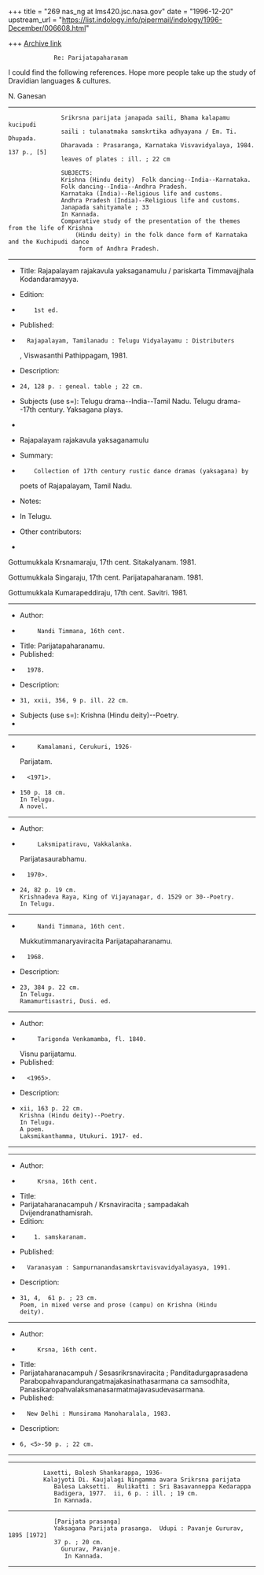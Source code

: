 +++
title = "269 nas_ng at lms420.jsc.nasa.gov"
date = "1996-12-20"
upstream_url = "https://list.indology.info/pipermail/indology/1996-December/006608.html"

+++
[Archive link](https://list.indology.info/pipermail/indology/1996-December/006608.html)


                 Re: Parijatapaharanam

I could find the following references. Hope more people take up the study of
Dravidian languages & cultures.

N. Ganesan

**************************************************************************************************

                   Srikrsna parijata janapada saili, Bhama kalapamu kucipudi
                   saili : tulanatmaka samskrtika adhyayana / Em. Ti. Dhupada.
                   Dharavada : Prasaranga, Karnataka Visvavidyalaya, 1984.  137 p., [5]
                   leaves of plates : ill. ; 22 cm

                   SUBJECTS:
                   Krishna (Hindu deity)  Folk dancing--India--Karnataka.
                   Folk dancing--India--Andhra Pradesh.
                   Karnataka (India)--Religious life and customs.
                   Andhra Pradesh (India)--Religious life and customs.
                   Janapada sahityamale ; 33
                   In Kannada.
                   Comparative study of the presentation of the themes from the life of Krishna
                       (Hindu deity) in the folk dance form of Karnataka and the Kuchipudi dance
                        form of Andhra Pradesh.

*************************************************************************    

 -  Title:
      Rajapalayam rajakavula yaksaganamulu / pariskarta
      Timmavajjhala Kodandaramayya.
 -  Edition:
 -         1st ed.
 -  Published:
 -       Rajapalayam, Tamilanadu : Telugu Vidyalayamu : Distributers
      <sic>, Viswasanthi Pathippagam, 1981.
 -  Description:
 -     24, 128 p. : geneal. table ; 22 cm.
 -  Subjects (use s=):
       Telugu drama--India--Tamil Nadu.
       Telugu drama--17th century.
       Yaksagana plays.
 -
 -  Rajapalayam
      rajakavula
      yaksaganamulu

 - Summary:
 -         Collection of 17th century rustic dance dramas (yaksagana) by

      poets of Rajapalayam, Tamil Nadu.

 - Notes:
 -
      In Telugu.

 - Other contributors:
 -

  Gottumukkala Krsnamaraju, 17th cent. Sitakalyanam. 1981.

  Gottumukkala Singaraju, 17th cent. Parijatapaharanam. 1981.

  Gottumukkala Kumarapeddiraju, 17th cent. Savitri. 1981.

*************************************************************************  
 -  Author:
 -          Nandi Timmana, 16th cent.
 -  Title:
      Parijatapaharanamu.
 -  Published:
 -       1978.
 -  Description:
 -     31, xxii, 356, 9 p. ill. 22 cm.
 -  Subjects (use s=):
       Krishna (Hindu deity)--Poetry.
 -
*************************************************************************    

 -          Kamalamani, Cerukuri, 1926-
      Parijatam.
 -       <1971>.
 -     150 p. 18 cm.
       In Telugu.
       A novel.

*************************************************************************    

 -  Author:
 -          Laksmipatiravu, Vakkalanka.
      Parijatasaurabhamu.
 -       1970>.
 -     24, 82 p. 19 cm.
       Krishnadeva Raya, King of Vijayanagar, d. 1529 or 30--Poetry.
       In Telugu.
*************************************************************************    

 -          Nandi Timmana, 16th cent.
      Mukkutimmanaryaviracita Parijatapaharanamu.
 -       1968.
 -  Description:
 -     23, 384 p. 22 cm.
       In Telugu.
       Ramamurtisastri, Dusi. ed.
*************************************************************************    

 -  Author:
 -          Tarigonda Venkamamba, fl. 1840.

      Visnu parijatamu.
 -  Published:
 -       <1965>.
 -  Description:
 -     xii, 163 p. 22 cm.
       Krishna (Hindu deity)--Poetry.
       In Telugu.
       A poem.
       Laksmikanthamma, Utukuri. 1917- ed.
*************************************************************************    

*************************************************************************  
 -  Author:
 -          Krsna, 16th cent.
 -  Title:
 -
      Parijataharanacampuh / Krsnaviracita ; sampadakah
      Dvijendranathamisrah.
 -  Edition:
 -         1. samskaranam.
 -  Published:
 -       Varanasyam : Sampurnanandasamskrtavisvavidyalayasya, 1991.
 -  Description:
 -     31, 4,  61 p. ; 23 cm.
       Poem, in mixed verse and prose (campu) on Krishna (Hindu
       deity).
*************************************************************************  

 -  Author:
 -          Krsna, 16th cent.
 -  Title:
 -
      Parijataharanacampuh / Sesasrikrsnaviracita ;
      Panditadurgaprasadena
      Parabopahvapandurangatmajakasinathasarmana ca samsodhita,
      Panasikaropahvalaksmanasarmatmajavasudevasarmana.
 -  Published:
 -       New Delhi : Munsirama Manoharalala, 1983.
 -  Description:
 -     6, <5>-50 p. ; 22 cm.

*************************************************************************  

**************************************************************************************************

              Laxetti, Balesh Shankarappa, 1936-
              Kalajyoti Di. Kaujalagi Ningamma avara Srikrsna parijata 
                 Balesa Laksetti.  Hulikatti : Sri Basavanneppa Kedarappa
                 Badigera, 1977.  ii, 6 p. : ill. ; 19 cm.
                 In Kannada.

**************************************************************************************************

                 [Parijata prasanga]
                 Yaksagana Parijata prasanga.  Udupi : Pavanje Gururav, 1895 [1972]
                 37 p. ; 20 cm.
                   Gururav, Pavanje.
                    In Kannada.

**************************************************************************************************












